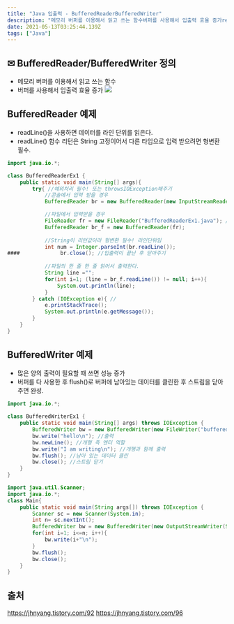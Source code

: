 ```yaml
---
title: "Java 입출력 - BufferedReaderBufferedWriter"
description: "메모리 버퍼를 이용해서 읽고 쓰는 함수버퍼를 사용해서 입출력 효율 증가readLine을 사용하면 데이터를 라인 단위를 읽은다.readLine 함수 리턴은 String 고정이어서 다른 타입으로 입력 받으려면 형변환 필수.많은 양의 출력이 필요할 때 쓰면 성능 증가"
date: 2021-05-13T03:25:44.139Z
tags: ["Java"]
---
```

## ✉    BufferedReader/BufferedWriter 정의
- 메모리 버퍼를 이용해서 읽고 쓰는 함수
- 버퍼를 사용해서 입출력 효율 증가
![](/velogimages/73607ffb-2ed9-42c0-ab1b-cbeb6677fbb5-image.png)

## BufferedReader 예제
- readLine()을 사용하면 데이터를 라인 단위를 읽은다.
- readLine() 함수 리턴은 String 고정이어서 다른 타입으로 입력 받으려면 형변환 필수.

```java
import java.io.*;

class BufferedReaderEx1 {
    public static void main(String[] args){
        try{ //예외처리 필수! 또는 throwsIOException해주기
            //콘솔에서 입력 받을 경우
            BufferedReader br = new BufferedReader(new InputStreamReader(System.in)); 

            //파일에서 입력받을 경우
            FileReader fr = new FileReader("BufferedReaderEx1.java"); //"노란색글은 파일 이름"
            BufferedReader br_f = new BufferedReader(fr);
            
            //String이 리턴값이라 형변환 필수! 라인단위임
            int num = Integer.parseInt(br.readLine());             
####             br.close(); //입출력이 끝난 후 닫아주기
            
            //파일의 한 줄 한 줄 읽어서 출력한다.
            String line ="";
            for(int i=1; (line = br_f.readLine()) != null; i++){
                System.out.println(line);
            }
        } catch (IOException e){ //
            e.printStackTrace();
            System.out.println(e.getMessage());
        }
    }
}
```

## BufferedWriter 예제
- 많은 양의 출력이 필요할 때 쓰면 성능 증가
- 버퍼를 다 사용한 후 flush()로 버퍼에 남아있는 데이터를 클린한 후 스트림을 닫아주면 완성. 

```java
import java.io.*;
 
class BufferedWriterEx1 {
    public static void main(String[] args) throws IOException {
        BufferedWriter bw = new BufferedWriter(new FileWriter("bufferedWriter.txt"));
        bw.write("hello\n"); //출력
        bw.newLine(); //개행 즉 엔터 역할
        bw.write("I am writing\n"); //개행과 함께 출력
        bw.flush(); //남아 있는 데이터 클린
        bw.close(); //스트림 닫기
    }
}

import java.util.Scanner;
import java.io.*;
class Main{
    public static void main(String args[]) throws IOException {
        Scanner sc = new Scanner(System.in);
        int n= sc.nextInt();
        BufferedWriter bw = new BufferedWriter(new OutputStreamWriter(System.out));
        for(int i=1; i<=n; i++){
            bw.write(i+"\n");
        }
        bw.flush();
        bw.close();
    }
}
```

## 출처
https://jhnyang.tistory.com/92
https://jhnyang.tistory.com/96